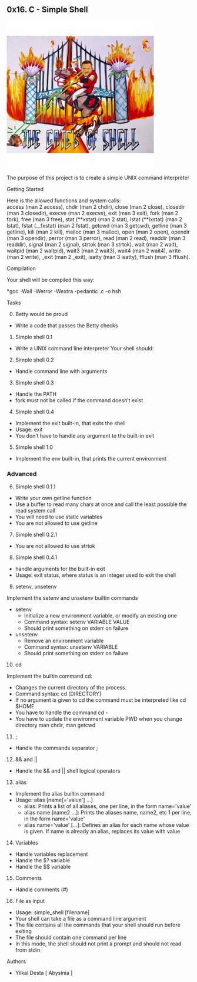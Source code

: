 ## 0x16. C - Simple Shell

<img src="shell.jpeg" width="400" height="auto" style="width: 400px; height: auto;">

The purpose of this project is to create a simple UNIX command interpreter

Getting Started

Here is the allowed functions and system calls:  
access (man 2 access),
chdir (man 2 chdir),
close (man 2 close),
closedir (man 3 closedir),
execve (man 2 execve),
exit (man 3 exit),
fork (man 2 fork),
free (man 3 free),
stat (**xstat) (man 2 stat),
lstat (**lxstat) (man 2 lstat),
fstat (\_\_fxstat) (man 2 fstat),
getcwd (man 3 getcwd),
getline (man 3 getline),
kill (man 2 kill),
malloc (man 3 malloc),
open (man 2 open),
opendir (man 3 opendir),
perror (man 3 perror),
read (man 2 read),
readdir (man 3 readdir),
signal (man 2 signal),
strtok (man 3 strtok),
wait (man 2 wait),
waitpid (man 2 waitpid),
wait3 (man 2 wait3),
wait4 (man 2 wait4),
write (man 2 write),
\_exit (man 2 \_exit),
isatty (man 3 isatty),
fflush (man 3 fflush).

Compilation

Your shell will be compiled this way:

\*gcc -Wall -Werror -Wextra -pedantic .c -o hsh

Tasks

0.  Betty would be proud

- Write a code that passes the Betty checks

1.  Simple shell 0.1

- Write a UNIX command line interpreter
  Your shell should:

2.  Simple shell 0.2

- Handle command line with arguments

3.  Simple shell 0.3

- Handle the PATH
- fork must not be called if the command doesn’t exist

4.  Simple shell 0.4

- Implement the exit built-in, that exits the shell
- Usage: exit
- You don’t have to handle any argument to the built-in exit

5.  Simple shell 1.0

- Implement the env built-in, that prints the current environment

### Advanced

6. Simple shell 0.1.1

- Write your own getline function
- Use a buffer to read many chars at once and call the least possible the read system call
- You will need to use static variables
- You are not allowed to use getline

7. Simple shell 0.2.1

- You are not allowed to use strtok

8. Simple shell 0.4.1

- handle arguments for the built-in exit
- Usage: exit status, where status is an integer used to exit the shell

9. setenv, unsetenv

Implement the setenv and unsetenv builtin commands

- setenv
  - Initialize a new environment variable, or modify an existing one
  - Command syntax: setenv VARIABLE VALUE
  - Should print something on stderr on failure
- unsetenv
  - Remove an environment variable
  - Command syntax: unsetenv VARIABLE
  - Should print something on stderr on failure

10. cd

Implement the builtin command cd:

- Changes the current directory of the process.
- Command syntax: cd [DIRECTORY]
- If no argument is given to cd the command must be interpreted like cd $HOME
- You have to handle the command cd -
- You have to update the environment variable PWD when you change directory
  man chdir, man getcwd

11. ;

- Handle the commands separator ;

12. && and ||

- Handle the && and || shell logical operators

13. alias

- Implement the alias builtin command
- Usage: alias [name[='value'] ...]
  - alias: Prints a list of all aliases, one per line, in the form name='value'
  - alias name [name2 ...]: Prints the aliases name, name2, etc 1 per line, in the form name='value'
  - alias name='value' [...]: Defines an alias for each name whose value is given. If name is already an alias, replaces its value with value

14. Variables

- Handle variables replacement
- Handle the $? variable
- Handle the $$ variable

15. Comments

- Handle comments (#)

16. File as input

- Usage: simple_shell [filename]
- Your shell can take a file as a command line argument
- The file contains all the commands that your shell should run before exiting
- The file should contain one command per line
- In this mode, the shell should not print a prompt and should not read from stdin

Authors

- Yilkal Desta [ Abysinia ]
